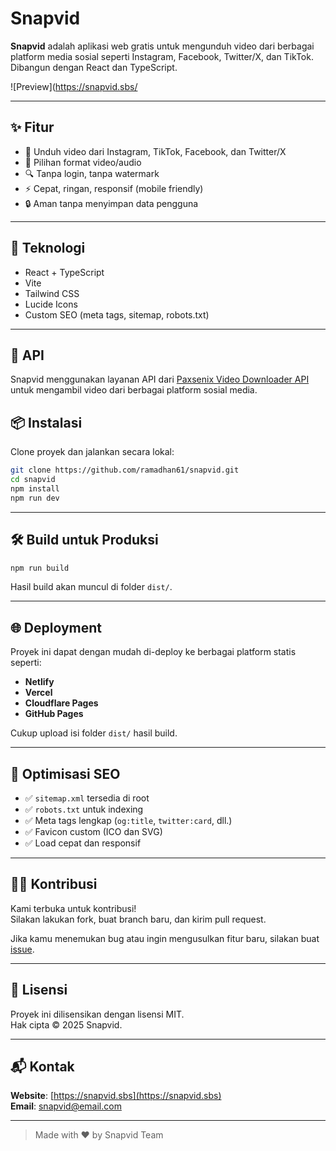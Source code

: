 # Snapvid

**Snapvid** adalah aplikasi web gratis untuk mengunduh video dari berbagai platform media sosial seperti Instagram, Facebook, Twitter/X, dan TikTok. Dibangun dengan React dan TypeScript.

![Preview](https://snapvid.sbs/ <!-- Ganti dengan preview asli jika ada -->

---

## ✨ Fitur

- 🚀 Unduh video dari Instagram, TikTok, Facebook, dan Twitter/X
- 💾 Pilihan format video/audio
- 🔍 Tanpa login, tanpa watermark
- ⚡ Cepat, ringan, responsif (mobile friendly)
- 🔒 Aman tanpa menyimpan data pengguna

---

## 🔧 Teknologi

- React + TypeScript
- Vite
- Tailwind CSS
- Lucide Icons
- Custom SEO (meta tags, sitemap, robots.txt)

---
## 🔌 API

Snapvid menggunakan layanan API dari [Paxsenix Video Downloader API](https://api.paxsenix.biz.id/docs) untuk mengambil video dari berbagai platform sosial media.

## 📦 Instalasi

Clone proyek dan jalankan secara lokal:

```bash
git clone https://github.com/ramadhan61/snapvid.git
cd snapvid
npm install
npm run dev
```

---

## 🛠️ Build untuk Produksi

```bash
npm run build
```

Hasil build akan muncul di folder `dist/`.

---

## 🌐 Deployment

Proyek ini dapat dengan mudah di-deploy ke berbagai platform statis seperti:

- **Netlify**
- **Vercel**
- **Cloudflare Pages**
- **GitHub Pages**

Cukup upload isi folder `dist/` hasil build.

---

## 📄 Optimisasi SEO

- ✅ `sitemap.xml` tersedia di root
- ✅ `robots.txt` untuk indexing
- ✅ Meta tags lengkap (`og:title`, `twitter:card`, dll.)
- ✅ Favicon custom (ICO dan SVG)
- ✅ Load cepat dan responsif

---

## 🧑‍💻 Kontribusi

Kami terbuka untuk kontribusi!  
Silakan lakukan fork, buat branch baru, dan kirim pull request.

Jika kamu menemukan bug atau ingin mengusulkan fitur baru, silakan buat [issue](https://github.com/username/snapvid/issues).

---

## 📜 Lisensi

Proyek ini dilisensikan dengan lisensi MIT.  
Hak cipta © 2025 Snapvid.

---

## 📬 Kontak

**Website**: [https://snapvid.sbs](https://snapvid.sbs)  
**Email**: [snapvid@email.com](mailto:snapvid@email.com)

---

> Made with ❤️ by Snapvid Team
